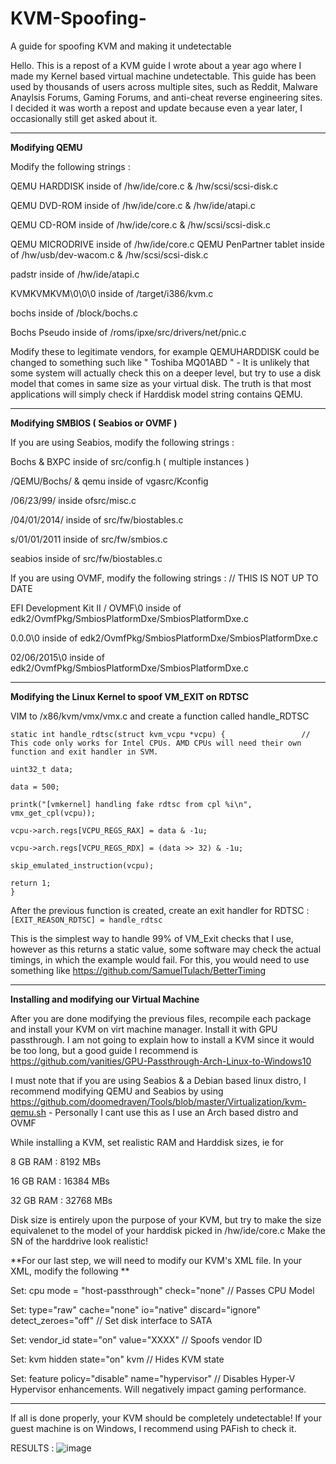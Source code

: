 # KVM-Spoofing-
A guide for spoofing KVM and making it undetectable

Hello. This is a repost of a KVM guide I wrote about a year ago where I made my Kernel based virtual machine undetectable. This guide has been used by thousands of users across multiple sites, such as Reddit, Malware Anaylsis Forums, Gaming Forums, and anti-cheat reverse engineering sites. I decided it was worth a repost and update because even a year later, I occasionally still get asked about it.

-----------------------------------------------------------------------------------------------------------------------------------------------------------------------------------
**Modifying QEMU**

Modify the following strings : 

QEMU HARDDISK inside of /hw/ide/core.c  &  /hw/scsi/scsi-disk.c

QEMU DVD-ROM  inside of /hw/ide/core.c  &  /hw/ide/atapi.c

QEMU CD-ROM   inside of /hw/ide/core.c  &  /hw/scsi/scsi-disk.c

QEMU MICRODRIVE inside of /hw/ide/core.c
QEMU PenPartner tablet inside of /hw/usb/dev-wacom.c & /hw/scsi/scsi-disk.c

padstr inside of /hw/ide/atapi.c

KVMKVMKVM\\0\\0\\0 inside of /target/i386/kvm.c

bochs inside of /block/bochs.c

Bochs Pseudo inside of /roms/ipxe/src/drivers/net/pnic.c

Modify these to legitimate vendors, for example QEMUHARDDISK could be changed to something such like " Toshiba MQ01ABD " - It is unlikely that some system will actually check this on a deeper level, but try to use a disk model that comes in same size as your virtual disk. The truth is that most applications will simply check if Harddisk model string contains QEMU.

-----------------------------------------------------------------------------------------------------------------------------------------------------------------------------------
**Modifying SMBIOS ( Seabios or OVMF )**

If you are using Seabios, modify the following strings :

Bochs & BXPC          inside of src/config.h ( multiple instances )

/QEMU\/Bochs/ & qemu  inside of vgasrc/Kconfig

/06\/23\/99/          inside ofsrc/misc.c

/04\/01\/2014/        inside of src/fw/biostables.c

s/01\/01\/2011       inside of src/fw/smbios.c

seabios               inside of src/fw/biostables.c

If you are using OVMF, modify the following strings :                       // THIS IS NOT UP TO DATE

EFI Development Kit II / OVMF\0 inside of edk2/OvmfPkg/SmbiosPlatformDxe/SmbiosPlatformDxe.c

0.0.0\0                         inside of edk2/OvmfPkg/SmbiosPlatformDxe/SmbiosPlatformDxe.c

02/06/2015\0                    inside of edk2/OvmfPkg/SmbiosPlatformDxe/SmbiosPlatformDxe.c


-----------------------------------------------------------------------------------------------------------------------------------------------------------------------------------
**Modifying the Linux Kernel to spoof VM_EXIT on RDTSC**

VIM to /x86/kvm/vmx/vmx.c and create a function called handle_RDTSC 

```
static int handle_rdtsc(struct kvm_vcpu *vcpu) {                 // This code only works for Intel CPUs. AMD CPUs will need their own function and exit handler in SVM. 

uint32_t data;     

data = 500; 

printk("[vmkernel] handling fake rdtsc from cpl %i\n", vmx_get_cpl(vcpu));  

vcpu->arch.regs[VCPU_REGS_RAX] = data & -1u;     

vcpu->arch.regs[VCPU_REGS_RDX] = (data >> 32) & -1u;   

skip_emulated_instruction(vcpu); 

return 1; 
}
```

After the previous function is created, create an exit handler for RDTSC :
```[EXIT_REASON_RDTSC] = handle_rdtsc```

This is the simplest way to handle 99% of VM_Exit checks that I use, however as this returns a static value, some software may check the actual timings, in which the example would fail. For this, you would need to use something like https://github.com/SamuelTulach/BetterTiming

-----------------------------------------------------------------------------------------------------------------------------------------------------------------------------------
**Installing and modifying our Virtual Machine**

After you are done modifying the previous files, recompile each package and install your KVM on virt machine manager. Install it with GPU passthrough. 
I am not going to explain how to install a KVM since it would be too long, but a good guide I recommend is https://github.com/vanities/GPU-Passthrough-Arch-Linux-to-Windows10

I must note that if you are using Seabios & a Debian based linux distro, I recommend modifying QEMU and Seabios by using https://github.com/doomedraven/Tools/blob/master/Virtualization/kvm-qemu.sh - Personally I cant use this as I use an Arch based distro and OVMF

While installing a KVM, set realistic RAM and Harddisk sizes, ie for 

8   GB RAM : 8192  MBs

16  GB RAM : 16384 MBs

32  GB RAM : 32768 MBs

Disk size is entirely upon the purpose of your KVM, but try to make the size equivalenet to the model of your harddisk picked in /hw/ide/core.c
Make the SN of the harddrive look realistic!

**For our last step, we will need to modify our KVM's XML file. In your XML, modify the following ** 


Set: cpu mode = "host-passthrough" check="none"                                 // Passes CPU Model                                   
  
Set: type="raw" cache="none" io="native" discard="ignore" detect_zeroes="off"   // Set disk interface to SATA
  
Set: vendor_id state="on" value="XXXX"                                          // Spoofs vendor ID         
  
Set: kvm hidden state="on" kvm                                                  // Hides KVM state
  
Set: feature policy="disable" name="hypervisor"                                 // Disables Hyper-V Hypervisor enhancements. Will negatively impact gaming performance.
  
  
  ---------------------------------------------------------------------------------------------------------------------------------------------------------------------------------
  If all is done properly, your KVM should be completely undetectable! If your guest machine is on Windows, I recommend using PAFish to check it.
  
  RESULTS : ![image](https://user-images.githubusercontent.com/88210134/130307422-b019ebcb-8c9f-4f0c-a028-1b0270475a2b.png)
  

